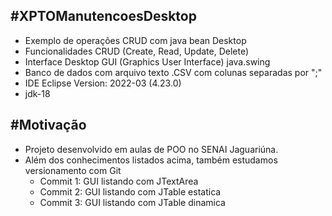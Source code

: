 #XPTOManutencoesDesktop
------------
- Exemplo de operações CRUD com java bean Desktop
- Funcionalidades CRUD (Create, Read, Update, Delete)
- Interface Desktop GUI (Graphics User Interface) java.swing
- Banco de dados com arquivo texto .CSV com colunas separadas por ";"
- IDE Eclipse Version: 2022-03 (4.23.0)
- jdk-18

#Motivação
------------
- Projeto desenvolvido em aulas de POO no SENAI Jaguariúna.
- Além dos conhecimentos listados acima, também estudamos versionamento com Git
	- Commit 1: GUI listando com JTextArea
	- Commit 2: GUI listando com JTable estatica
	- Commit 3: GUI listando com JTable dinamica